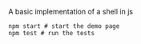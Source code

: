 A basic implementation of a shell in js

```
npm start # start the demo page
npm test # run the tests
```
